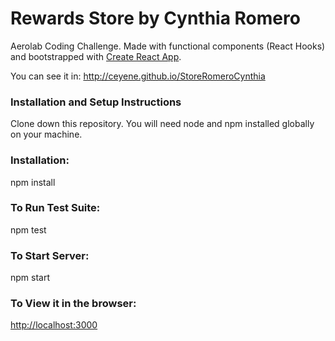 # Rewards Store by Cynthia Romero

Aerolab Coding Challenge. Made with functional components (React Hooks) and bootstrapped with [Create React App](https://github.com/facebook/create-react-app). 

You can see it in: http://ceyene.github.io/StoreRomeroCynthia

### Installation and Setup Instructions

Clone down this repository. You will need node and npm installed globally on your machine.

### Installation:

npm install

### To Run Test Suite:

npm test

### To Start Server:

npm start

### To View it in the browser:

[http://localhost:3000](http://localhost:3000)

